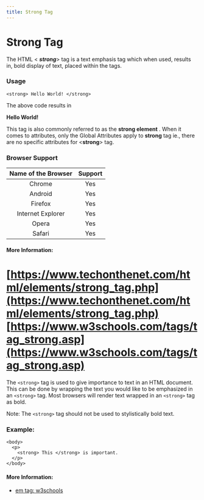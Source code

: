 ```yaml
---
title: Strong Tag
---
```

# Strong Tag

The HTML < ***strong***> tag is a text emphasis tag which when used, results in, bold display of text, placed within the tags.

### Usage 
```
<strong> Hello World! </strong>
```
The above code results in

**Hello World!**

This tag is also commonly referred to as the **strong element** . When it comes to attributes, only the Global Attributes apply to **strong**
tag ie., there are no specific attributes for <**strong**> tag.

### Browser Support 
| Name of the Browser | Support |
|:-------------------:|:-------:|
|Chrome|Yes|
|Android|Yes|
|Firefox|Yes|
|Internet Explorer|Yes|
|Opera|Yes|
|Safari|Yes|

#### More Information:
[https://www.techonthenet.com/html/elements/strong_tag.php](https://www.techonthenet.com/html/elements/strong_tag.php)<br>
[https://www.w3schools.com/tags/tag_strong.asp](https://www.w3schools.com/tags/tag_strong.asp)
=======
The `<strong>` tag is used to give importance to text in an HTML document. This can be done by wrapping the text you would like to be emphasized in an `<strong>` tag. Most browsers will render text wrapped in an `<strong>` tag as bold.

Note: The `<strong>` tag should not be used to stylistically bold text.

### Example:
```
<body>
  <p>
    <strong> This </strong> is important.
  </p>
</body>
```

  
#### More Information:
- [em tag: w3schools](https://www.w3schools.com/tags/tag_strong.asp)


